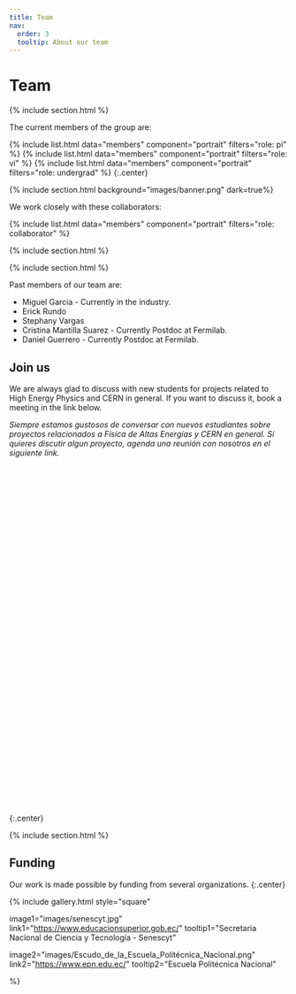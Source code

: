 ```yaml
---
title: Team
nav:
  order: 3
  tooltip: About our team
---
```


# <i class="fas fa-users"></i>Team


{% include section.html %}

The current members of the group are:

{%
  include list.html
  data="members"
  component="portrait"
  filters="role: pi"
%}
{%
  include list.html
  data="members"
  component="portrait"
  filters="role: vi"
%}
{%
  include list.html
  data="members"
  component="portrait"
  filters="role: undergrad"
%}
{:.center}

{% include section.html background="images/banner.png" dark=true%}

We work closely with these collaborators:

{%
  include list.html
  data="members"
  component="portrait"
  filters="role: collaborator"
%}

{% include section.html %}


{% include section.html %}

Past members of our team are:

 * Miguel Garcia - Currently in the industry.
 * Erick Rundo
 * Stephany Vargas
 * Cristina Mantilla Suarez - Currently Postdoc at Fermilab.
 * Daniel Guerrero - Currently  Postdoc at Fermilab.

## Join us

We are always glad to discuss with new students for projects related to High Energy Physics and CERN in general. If you want to discuss it, book a meeting in the link below.

_Siempre estamos gustosos de conversar con nuevos estudiantes sobre proyectos relacionados a Física de Altas Energías y CERN en general. Si quieres discutir algun proyecto, agenda una reunión con nosotros en el siguiente link._

<!-- Calendly inline widget begin -->
<div class="calendly-inline-widget" data-url="https://calendly.com/alefisico/30min" style="min-width:320px;height:630px;"></div>
<script type="text/javascript" src="https://assets.calendly.com/assets/external/widget.js" async></script>
<!-- Calendly inline widget end -->
{:.center}

{% include section.html %}

## Funding

Our work is made possible by funding from several organizations.
{:.center}

{%
  include gallery.html
  style="square"

  image1="images/senescyt.jpg"
  link1="https://www.educacionsuperior.gob.ec/"
  tooltip1="Secretaria Nacional de Ciencia y Tecnología - Senescyt"

  image2="images/Escudo_de_la_Escuela_Politécnica_Nacional.png"
  link2="https://www.epn.edu.ec/"
  tooltip2="Escuela Politécnica Nacional"

%}
